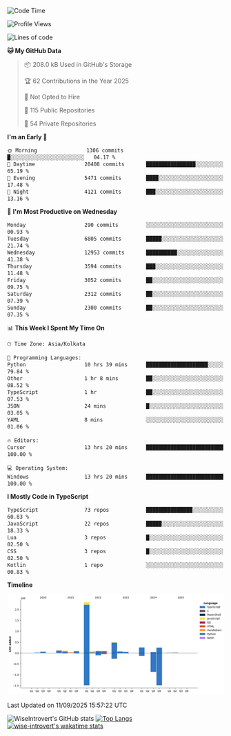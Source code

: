 <!--START_SECTION:waka-->
![Code Time](http://img.shields.io/badge/Code%20Time-2%2C501%20hrs%2051%20mins-blue)

![Profile Views](http://img.shields.io/badge/Profile%20Views-7-blue)

![Lines of code](https://img.shields.io/badge/From%20Hello%20World%20I%27ve%20Written-4.1%20million%20lines%20of%20code-blue)

**🐱 My GitHub Data** 

> 📦 208.0 kB Used in GitHub's Storage 
 > 
> 🏆 62 Contributions in the Year 2025
 > 
> 🚫 Not Opted to Hire
 > 
> 📜 115 Public Repositories 
 > 
> 🔑 54 Private Repositories 
 > 
**I'm an Early 🐤** 

```text
🌞 Morning                1306 commits        █░░░░░░░░░░░░░░░░░░░░░░░░   04.17 % 
🌆 Daytime                20408 commits       ████████████████░░░░░░░░░   65.19 % 
🌃 Evening                5471 commits        ████░░░░░░░░░░░░░░░░░░░░░   17.48 % 
🌙 Night                  4121 commits        ███░░░░░░░░░░░░░░░░░░░░░░   13.16 % 
```
📅 **I'm Most Productive on Wednesday** 

```text
Monday                   290 commits         ░░░░░░░░░░░░░░░░░░░░░░░░░   00.93 % 
Tuesday                  6805 commits        █████░░░░░░░░░░░░░░░░░░░░   21.74 % 
Wednesday                12953 commits       ██████████░░░░░░░░░░░░░░░   41.38 % 
Thursday                 3594 commits        ███░░░░░░░░░░░░░░░░░░░░░░   11.48 % 
Friday                   3052 commits        ██░░░░░░░░░░░░░░░░░░░░░░░   09.75 % 
Saturday                 2312 commits        ██░░░░░░░░░░░░░░░░░░░░░░░   07.39 % 
Sunday                   2300 commits        ██░░░░░░░░░░░░░░░░░░░░░░░   07.35 % 
```


📊 **This Week I Spent My Time On** 

```text
🕑︎ Time Zone: Asia/Kolkata

💬 Programming Languages: 
Python                   10 hrs 39 mins      ████████████████████░░░░░   79.84 % 
Other                    1 hr 8 mins         ██░░░░░░░░░░░░░░░░░░░░░░░   08.52 % 
TypeScript               1 hr                ██░░░░░░░░░░░░░░░░░░░░░░░   07.53 % 
JSON                     24 mins             █░░░░░░░░░░░░░░░░░░░░░░░░   03.05 % 
YAML                     8 mins              ░░░░░░░░░░░░░░░░░░░░░░░░░   01.06 % 

🔥 Editors: 
Cursor                   13 hrs 20 mins      █████████████████████████   100.00 % 

💻 Operating System: 
Windows                  13 hrs 20 mins      █████████████████████████   100.00 % 
```

**I Mostly Code in TypeScript** 

```text
TypeScript               73 repos            ███████████████░░░░░░░░░░   60.83 % 
JavaScript               22 repos            █████░░░░░░░░░░░░░░░░░░░░   18.33 % 
Lua                      3 repos             █░░░░░░░░░░░░░░░░░░░░░░░░   02.50 % 
CSS                      3 repos             █░░░░░░░░░░░░░░░░░░░░░░░░   02.50 % 
Kotlin                   1 repo              ░░░░░░░░░░░░░░░░░░░░░░░░░   00.83 % 
```



**Timeline**

![Lines of Code chart](https://raw.githubusercontent.com/wise-introvert/wise-introvert/master/assets/bar_graph.png)


 Last Updated on 11/09/2025 15:57:22 UTC
<!--END_SECTION:waka-->

![WiseIntrovert's GitHub stats](https://github-readme-stats.vercel.app/api?username=wise-introvert&count_private=true&show_icons=true)
[![Top Langs](https://github-readme-stats.vercel.app/api/top-langs/?username=wise-introvert&langs_count=10)](https://github.com/anuraghazra/github-readme-stats)
[![wise-introvert's wakatime stats](https://github-readme-stats.vercel.app/api/wakatime?username=wiseintrovert)](https://github.com/anuraghazra/github-readme-stats)
